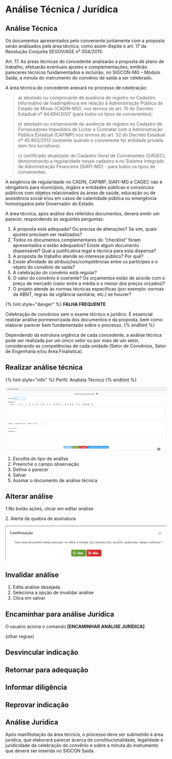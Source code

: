 # Análise Técnica / Jurídica

## Análise Técnica

Os documentos apresentados pelo convenente juntamente com a proposta serão analisados pela área técnica, como assim dispõe o art. 17 da Resolução Conjunta SEGOV/AGE n° 004/2015:

Art. 17. As áreas técnicas do concedente analisarão a proposta de plano de trabalho, efetuarão eventuais ajustes e complementações, emitirão pareceres técnicos fundamentados e incluirão, no SIGCON-MG – Módulo Saída, a minuta do instrumento do convênio de saída a ser celebrado.

A área técnica do concedente anexará no processo de celebração:

> a) atestado ou comprovante de ausência de registro no Cadastro Informativo de Inadimplência em relação à Administração Pública do Estado de Minas (CADIN-MG), nos termos do art. 10 do Decreto Estadual nº 44.694/2007 (para todos os tipos de convenentes);
>
> b) atestado ou comprovante de ausência de registro no Cadastro de Fornecedores Impedidos de Licitar e Contratar com a Administração Pública Estadual (CAFIMP) nos termos do art. 52 do Decreto Estadual nº 45.902/2012 (somente quando o convenente for entidade privada sem fins lucrativos);
>
> c) certificado atualizado do Cadastro Geral de Convenentes (CAGEC), demonstrando a regularidade nesse cadastro e no Sistema Integrado de Administração Financeira (SIAFI-MG) -  para todos os tipos de convenentes.

A exigência de regularidade no CADIN, CAFIMP, SIAFI-MG e CAGEC não é obrigatório para municípios, órgãos e entidades públicas e consórcios públicos com objetos relacionados às áreas de saúde, educação ou de assistência social e/ou em casos de calamidade pública ou emergência homologados pelo Governador do Estado.

A área técnica, após análise dos referidos documentos, deverá emitir um parecer, respondendo às seguintes perguntas:

1. A proposta está adequada? Ou precisa de alterações? Se sim, quais ajustes precisam ser realizados?&#x20;
2. Todos os documentos complementares do “checklist” foram apresentados e estão adequados? Existe algum documento dispensável? Qual a justificativa legal e técnica para esta dispensa?
3. A proposta de trabalho atende ao interesse público? Por quê?&#x20;
4. Existe afinidade de atribuições/competências entre os partícipes e o objeto do convênio de saída?&#x20;
5. A celebração do convênio está regular?&#x20;
6. O valor do convênio é coerente? Os orçamentos estão de acordo com o preço de mercado (valor entre a média e o menor dos preços orçados)?&#x20;
7. O projeto atende às normas técnicas específicas (por exemplo: normas da ABNT, regras da vigilância sanitária, etc.) se houver?

{% hint style="danger" %}
**FALHA FREQUENTE**&#x20;

Celebração de convênios sem o exame técnico e jurídico. É essencial realizar análise pormenorizada dos documentos e da proposta, bem como elaborar parecer bem fundamentado sobre o processo.
{% endhint %}

Dependendo da estrutura orgânica de cada concedente, a análise técnica pode ser realizada por um único setor ou por mais de um setor, considerando as competências de cada unidade (Setor de Convênios, Setor de Engenharia e/ou Área Finalística).

## Realizar análise técnica

{% hint style="info" %}
Perfil: Analista Técnico
{% endhint %}

![](<../../.gitbook/assets/image (534) (1).png>)

1. Escolha do tipo de análise
2. Preenche o campo observação
3. Define o parecer
4. Salvar
5. Assinar o documento de análise técnica

## Alterar análise

1.No botão ações, clicar em editar análise

2\. Alerta de quebra de assinatura

![](<../../.gitbook/assets/image (528) (1).png>)

## Invalidar análise

1. Edita análise desejada
2. Seleciona a opção de invalidar análise
3. Clica em salvar

## Encaminhar para análise Jurídica

O usuário aciona o comando **\[ENCAMINHAR ANÁLISE JURÍDICA]**

(olhar regras)

## Desvincular indicação

## Retornar para adequação



## Informar diligência



## Reprovar indicação



## Análise Jurídica

Após manifestação da área técnica, o processo deve ser submetido à área jurídica, que elaborará parecer acerca da constitucionalidade, legalidade e juridicidade da celebração do convênio e sobre a minuta do instrumento que deverá ser inserida no SIGCON Saída.&#x20;
